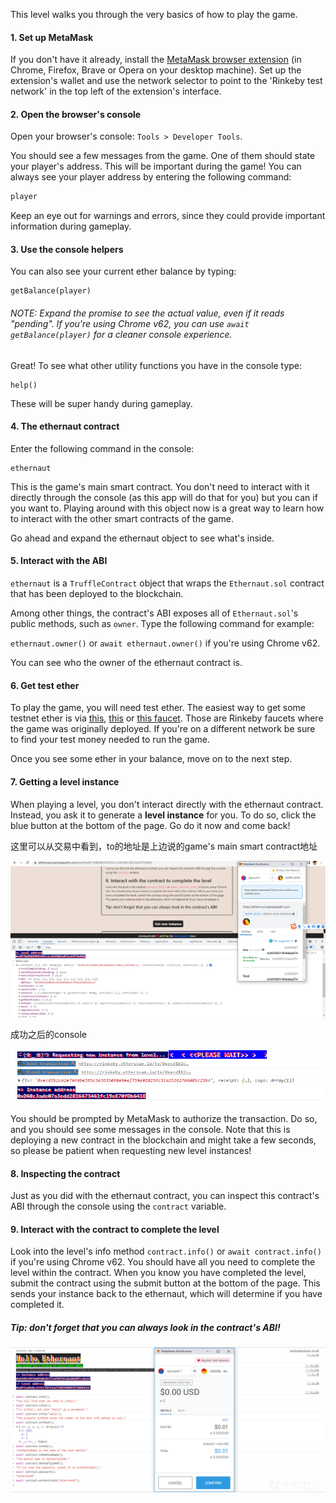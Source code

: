 This level walks you through the very basics of how to play the game.

 

#### 1. Set up MetaMask

If you don't have it already, install the [MetaMask browser extension](https://metamask.io/) (in Chrome, Firefox, Brave or Opera on your desktop machine). Set up the extension's wallet and use the network selector to point to the 'Rinkeby test network' in the top left of the extension's interface.

#### 2. Open the browser's console

Open your browser's console: `Tools > Developer Tools`.

You should see a few messages from the game. One of them should state your player's address. This will be important during the game! You can always see your player address by entering the following command:

```sh
player
```

Keep an eye out for warnings and errors, since they could provide important information during gameplay.

#### 3. Use the console helpers

You can also see your current ether balance by typing:

```
getBalance(player)
```

###### NOTE: Expand the promise to see the actual value, even if it reads "pending". If you're using Chrome v62, you can use `await getBalance(player)` for a cleaner console experience.

Great! To see what other utility functions you have in the console type:

```
help()
```

These will be super handy during gameplay.

#### 4. The ethernaut contract

Enter the following command in the console:

```
ethernaut
```

This is the game's main smart contract. You don't need to interact with it directly through the console (as this app will do that for you) but you can if you want to. Playing around with this object now is a great way to learn how to interact with the other smart contracts of the game.

Go ahead and expand the ethernaut object to see what's inside.

#### 5. Interact with the ABI

`ethernaut` is a `TruffleContract` object that wraps the `Ethernaut.sol` contract that has been deployed to the blockchain.

Among other things, the contract's ABI exposes all of `Ethernaut.sol`'s public methods, such as `owner`. Type the following command for example:

`ethernaut.owner()` or `await ethernaut.owner()` if you're using Chrome v62.

You can see who the owner of the ethernaut contract is.

#### 6. Get test ether

To play the game, you will need test ether. The easiest way to get some testnet ether is via [this](https://faucet.rinkeby.io/), [this](https://faucets.chain.link/rinkeby) or [this faucet](https://faucet.paradigm.xyz/). Those are Rinkeby faucets where the game was originally deployed. If you're on a different network be sure to find your test money needed to run the game.

Once you see some ether in your balance, move on to the next step.

#### 7. Getting a level instance

When playing a level, you don't interact directly with the ethernaut contract. Instead, you ask it to generate a **level instance** for you. To do so, click the blue button at the bottom of the page. Go do it now and come back!

这里可以从交易中看到，to的地址是上边说的game's main smart contract地址

![](generatealvinstance.png)

成功之后的console

![](lvinstancedone.png)



You should be prompted by MetaMask to authorize the transaction. Do so, and you should see some messages in the console. Note that this is deploying a new contract in the blockchain and might take a few seconds, so please be patient when requesting new level instances!

#### 8. Inspecting the contract

Just as you did with the ethernaut contract, you can inspect this contract's ABI through the console using the `contract` variable.

#### 9. Interact with the contract to complete the level

Look into the level's info method `contract.info()` or `await contract.info()` if you're using Chrome v62. You should have all you need to complete the level within the contract. When you know you have completed the level, submit the contract using the submit button at the bottom of the page. This sends your instance back to the ethernaut, which will determine if you have completed it.

##### Tip: don't forget that you can always look in the contract's ABI!

<img src="lv1hack.png" style="zoom:150%;" />